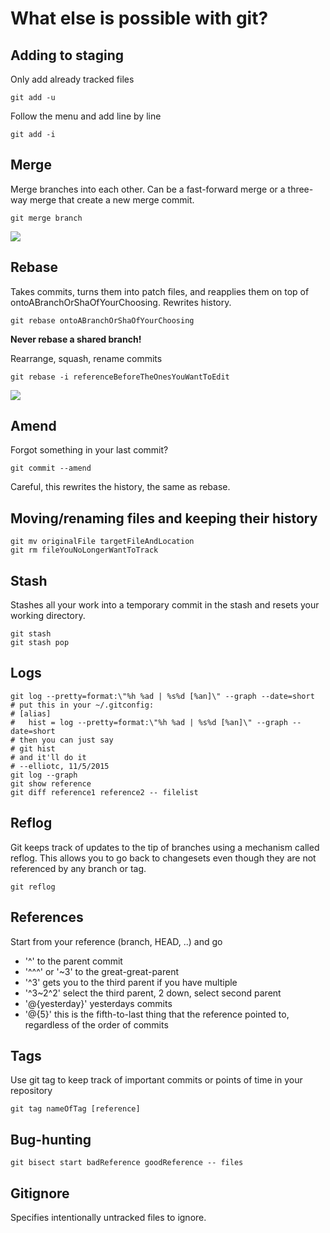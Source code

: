 What else is possible with git?
=======================

Adding to staging
-------------
Only add already tracked files
```
git add -u
```
Follow the menu and add line by line
```
git add -i
```

Merge
-----
Merge branches into each other. Can be a fast-forward merge or a three-way merge that create a new merge commit. 
```
git merge branch
```
![](https://www.atlassian.com/wac/landing/git/tutorial/git-branches/pageSections/00/contentFullWidth/0/tabs/02/pageSections/01/contentFullWidth/02/imageBinary/git-tutorial_merge-three-way.png)

Rebase
------
Takes commits, turns them into patch files, and reapplies them on top of ontoABranchOrShaOfYourChoosing. Rewrites history.
```
git rebase ontoABranchOrShaOfYourChoosing
```

**Never rebase a shared branch!**

Rearrange, squash, rename commits
```
git rebase -i referenceBeforeTheOnesYouWantToEdit
```
![](https://www.atlassian.com/wac/landing/git/tutorial/rewriting-git-history/pageSections/00/contentFullWidth/0/tabs/01/pageSections/01/contentFullWidth/02/imageBinary/git-tutorial_rebase-merge.png)

Amend
-----
Forgot something in your last commit? 
```
git commit --amend
```
Careful, this rewrites the history, the same as rebase. 

Moving/renaming files and keeping their history
-----------
```
git mv originalFile targetFileAndLocation
git rm fileYouNoLongerWantToTrack
```

Stash
----
Stashes all your work into a temporary commit in the stash and resets your working directory.
```
git stash
git stash pop
```

Logs
----
```
git log --pretty=format:\"%h %ad | %s%d [%an]\" --graph --date=short
# put this in your ~/.gitconfig:
# [alias]
#   hist = log --pretty=format:\"%h %ad | %s%d [%an]\" --graph --date=short
# then you can just say
# git hist
# and it'll do it
# --elliotc, 11/5/2015
git log --graph
git show reference
git diff reference1 reference2 -- filelist
```

Reflog
------
Git keeps track of updates to the tip of branches using a mechanism called reflog. This allows you to go back to changesets even though they are not referenced by any branch or tag. 
```
git reflog
```

References
-------
Start from your reference (branch, HEAD, ..) and go 
- '^' to the parent commit
- '^^^' or '~3' to the great-great-parent
- '^3' gets you to the third parent if you have multiple
- '^3~2^2' select the third parent, 2 down, select second parent
- '@{yesterday}' yesterdays commits
- '@{5}' this is the fifth-to-last thing that the reference pointed to, regardless of the order of commits

Tags
---
Use git tag to keep track of important commits or points of time in your repository
```
git tag nameOfTag [reference]
```

Bug-hunting
---------
```
git bisect start badReference goodReference -- files
```

Gitignore
---------
Specifies intentionally untracked files to ignore.


